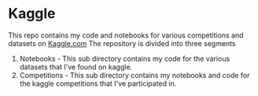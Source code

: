 # Kaggle
This repo contains my code and notebooks for various competitions and datasets on [Kaggle.com](https://www.kaggle.com/anshaj)
The repository is divided into three segments
1. Notebooks - This sub directory contains my code for the various datasets that I've found on kaggle. 
2. Competitions - This sub directory contains my notebooks and code for the kaggle competitions that I've participated in.




